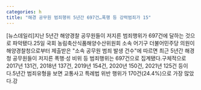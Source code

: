 ```yaml
---
categories: h
title: "해경 공무원 범죄행위 5년간 697건…폭행 등 강력범죄가 15"
---
```

[뉴스데일리]지난 5년간 해양경찰 공무원들이 저지른 범죄행위가 697건에 달하는 것으로 파악됐다.25일 국회 농림축산식품해양수산위원회 소속 어기구 더불어민주당 의원이 해양경찰청으로부터 제출받은 "소속 공무원 범죄 발생 건수"에 따르면 최근 5년간 해경청 공무원들이 저지른 폭행·성 비위 등 범죄행위는 697건으로 집계됐다.구체적으로 2017년 131건, 2018년 137건, 2019년 154건, 2020년 150건, 2021년 125건 등이다.5년간 범죄유형을 보면 교통사고 특례법 위반 행위가 170건(24.4%)으로 가장 많았다.강
